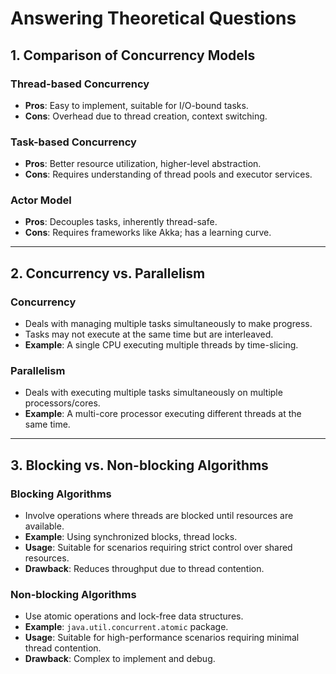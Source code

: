 # Answering Theoretical Questions

## 1. Comparison of Concurrency Models

### **Thread-based Concurrency**
- **Pros**: Easy to implement, suitable for I/O-bound tasks.
- **Cons**: Overhead due to thread creation, context switching.

### **Task-based Concurrency**
- **Pros**: Better resource utilization, higher-level abstraction.
- **Cons**: Requires understanding of thread pools and executor services.

### **Actor Model**
- **Pros**: Decouples tasks, inherently thread-safe.
- **Cons**: Requires frameworks like Akka; has a learning curve.

---

## 2. Concurrency vs. Parallelism

### **Concurrency**
- Deals with managing multiple tasks simultaneously to make progress.
- Tasks may not execute at the same time but are interleaved.
- **Example**: A single CPU executing multiple threads by time-slicing.

### **Parallelism**
- Deals with executing multiple tasks simultaneously on multiple processors/cores.
- **Example**: A multi-core processor executing different threads at the same time.

---

## 3. Blocking vs. Non-blocking Algorithms

### **Blocking Algorithms**
- Involve operations where threads are blocked until resources are available.
- **Example**: Using synchronized blocks, thread locks.
- **Usage**: Suitable for scenarios requiring strict control over shared resources.
- **Drawback**: Reduces throughput due to thread contention.

### **Non-blocking Algorithms**
- Use atomic operations and lock-free data structures.
- **Example**: `java.util.concurrent.atomic` package.
- **Usage**: Suitable for high-performance scenarios requiring minimal thread contention.
- **Drawback**: Complex to implement and debug.
